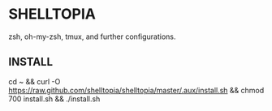 # SHELLTOPIA
zsh, oh-my-zsh, tmux, and further configurations.

## INSTALL
cd ~ && curl -O https://raw.github.com/shelltopia/shelltopia/master/.aux/install.sh && chmod 700 install.sh && ./install.sh
